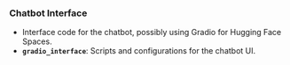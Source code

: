 ### Chatbot Interface
   - Interface code for the chatbot, possibly using Gradio for Hugging Face Spaces.
   - **`gradio_interface`**: Scripts and configurations for the chatbot UI.